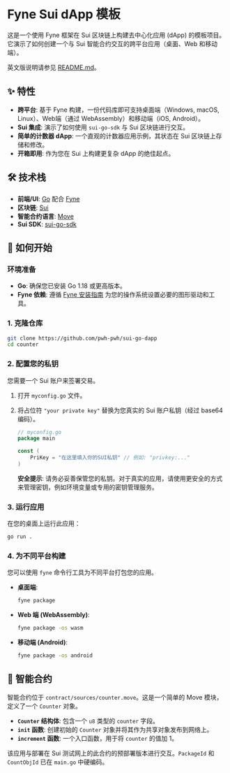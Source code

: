 # Fyne Sui dApp 模板

这是一个使用 Fyne 框架在 Sui 区块链上构建去中心化应用 (dApp) 的模板项目。它演示了如何创建一个与 Sui 智能合约交互的跨平台应用（桌面、Web 和移动端）。

英文版说明请参见 [README.md](./README.md)。

## ✨ 特性

- **跨平台**: 基于 Fyne 构建，一份代码库即可支持桌面端（Windows, macOS, Linux）、Web端（通过 WebAssembly）和移动端（iOS, Android）。
- **Sui 集成**: 演示了如何使用 `sui-go-sdk` 与 Sui 区块链进行交互。
- **简单的计数器 dApp**: 一个直观的计数器应用示例，其状态在 Sui 区块链上存储和修改。
- **开箱即用**: 作为您在 Sui 上构建更复杂 dApp 的绝佳起点。

## 🛠️ 技术栈

- **前端/UI**: [Go](https://golang.org/) 配合 [Fyne](https://fyne.io/)
- **区块链**: [Sui](https://sui.io/)
- **智能合约语言**: [Move](https://move-language.github.io/move/)
- **Sui SDK**: [sui-go-sdk](https://github.com/block-vision/sui-go-sdk)

## 🚀 如何开始

### 环境准备

- **Go**: 确保您已安装 Go 1.18 或更高版本。
- **Fyne 依赖**: 遵循 [Fyne 安装指南](https://developer.fyne.io/started/) 为您的操作系统设置必要的图形驱动和工具。

### 1. 克隆仓库

```bash
git clone https://github.com/pwh-pwh/sui-go-dapp
cd counter
```

### 2. 配置您的私钥

您需要一个 Sui 账户来签署交易。

1.  打开 `myconfig.go` 文件。
2.  将占位符 `"your private key"` 替换为您真实的 Sui 账户私钥（经过 base64 编码）。

    ```go
    // myconfig.go
    package main

    const (
    	PriKey = "在这里填入你的SUI私钥" // 例如: "privkey:..."
    )
    ```

    **安全提示**: 请务必妥善保管您的私钥。对于真实的应用，请使用更安全的方式来管理密钥，例如环境变量或专用的密钥管理服务。

### 3. 运行应用

在您的桌面上运行此应用：

```bash
go run .
```

### 4. 为不同平台构建

您可以使用 `fyne` 命令行工具为不同平台打包您的应用。

- **桌面端**:
  ```bash
  fyne package
  ```
- **Web 端 (WebAssembly)**:
  ```bash
  fyne package -os wasm
  ```
- **移动端 (Android)**:
  ```bash
  fyne package -os android
  ```

## 📄 智能合约

智能合约位于 `contract/sources/counter.move`。这是一个简单的 Move 模块，定义了一个 `Counter` 对象。

- **`Counter` 结构体**: 包含一个 `u8` 类型的 `counter` 字段。
- **`init` 函数**: 创建初始的 `Counter` 对象并将其作为共享对象发布到网络上。
- **`increment` 函数**: 一个入口函数，用于将 `counter` 的值加 1。

该应用与部署在 Sui 测试网上的此合约的预部署版本进行交互。`PackageId` 和 `CountObjId` 已在 `main.go` 中硬编码。
